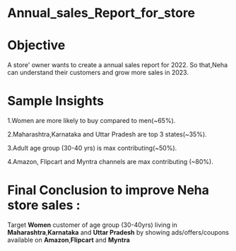 # Annual_sales_Report_for_store
# Objective
A store' owner wants to create a annual sales report for 2022. So that,Neha can understand their customers and grow more sales in 2023.
#  Sample Insights

1.Women are more likely to buy compared to men(~65%).

2.Maharashtra,Karnataka and Uttar Pradesh are top 3 states(~35%).

3.Adult age group (30-40 yrs) is max contributing(~50%).

4.Amazon, Flipcart and Myntra channels are max contributing (~80%).

# Final Conclusion to improve Neha store sales :
Target **Women** customer of age group (30-40yrs) living in **Maharashtra**,**Karnataka** and **Uttar Pradesh** by showing ads/offers/coupons available on **Amazon**,**Flipcart** and **Myntra** 

